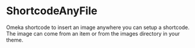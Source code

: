 
# ShortcodeAnyFile
Omeka shortcode to insert an image anywhere  you can setup a shortcode. The image can come from an item or from the images directory in your theme.

